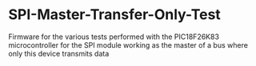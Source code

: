 # SPI-Master-Transfer-Only-Test
Firmware for the various tests performed with the PIC18F26K83 microcontroller for the SPI module working as the master of a bus where only this device transmits data
